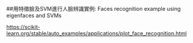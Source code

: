 ##用特徵臉及SVM進行人臉辨識實例: Faces recognition example using eigenfaces and SVMs

https://scikit-learn.org/stable/auto_examples/applications/plot_face_recognition.html
